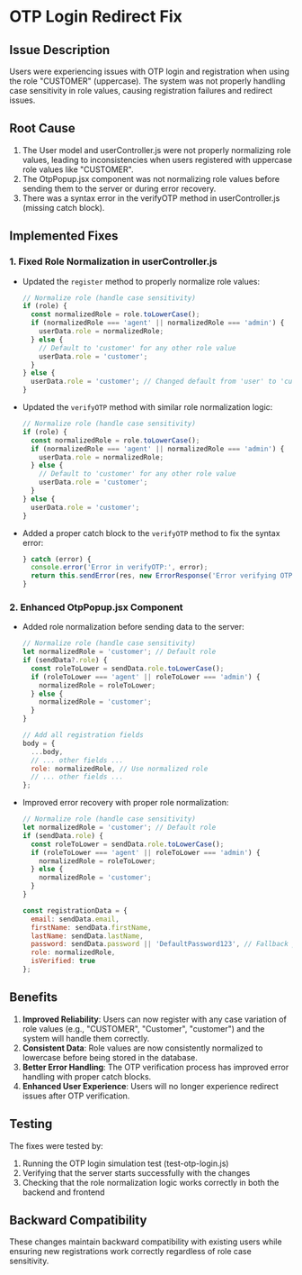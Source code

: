 # OTP Login Redirect Fix

## Issue Description

Users were experiencing issues with OTP login and registration when using the role "CUSTOMER" (uppercase). The system was not properly handling case sensitivity in role values, causing registration failures and redirect issues.

## Root Cause

1. The User model and userController.js were not properly normalizing role values, leading to inconsistencies when users registered with uppercase role values like "CUSTOMER".
2. The OtpPopup.jsx component was not normalizing role values before sending them to the server or during error recovery.
3. There was a syntax error in the verifyOTP method in userController.js (missing catch block).

## Implemented Fixes

### 1. Fixed Role Normalization in userController.js

- Updated the `register` method to properly normalize role values:
  ```javascript
  // Normalize role (handle case sensitivity)
  if (role) {
    const normalizedRole = role.toLowerCase();
    if (normalizedRole === 'agent' || normalizedRole === 'admin') {
      userData.role = normalizedRole;
    } else {
      // Default to 'customer' for any other role value
      userData.role = 'customer';
    }
  } else {
    userData.role = 'customer'; // Changed default from 'user' to 'customer' for consistency
  }
  ```

- Updated the `verifyOTP` method with similar role normalization logic:
  ```javascript
  // Normalize role (handle case sensitivity)
  if (role) {
    const normalizedRole = role.toLowerCase();
    if (normalizedRole === 'agent' || normalizedRole === 'admin') {
      userData.role = normalizedRole;
    } else {
      // Default to 'customer' for any other role value
      userData.role = 'customer';
    }
  } else {
    userData.role = 'customer';
  }
  ```

- Added a proper catch block to the `verifyOTP` method to fix the syntax error:
  ```javascript
  } catch (error) {
    console.error('Error in verifyOTP:', error);
    return this.sendError(res, new ErrorResponse('Error verifying OTP', 500));
  }
  ```

### 2. Enhanced OtpPopup.jsx Component

- Added role normalization before sending data to the server:
  ```javascript
  // Normalize role (handle case sensitivity)
  let normalizedRole = 'customer'; // Default role
  if (sendData?.role) {
    const roleToLower = sendData.role.toLowerCase();
    if (roleToLower === 'agent' || roleToLower === 'admin') {
      normalizedRole = roleToLower;
    } else {
      normalizedRole = 'customer';
    }
  }
  
  // Add all registration fields
  body = {
    ...body,
    // ... other fields ...
    role: normalizedRole, // Use normalized role
    // ... other fields ...
  };
  ```

- Improved error recovery with proper role normalization:
  ```javascript
  // Normalize role (handle case sensitivity)
  let normalizedRole = 'customer'; // Default role
  if (sendData.role) {
    const roleToLower = sendData.role.toLowerCase();
    if (roleToLower === 'agent' || roleToLower === 'admin') {
      normalizedRole = roleToLower;
    } else {
      normalizedRole = 'customer';
    }
  }
  
  const registrationData = {
    email: sendData.email,
    firstName: sendData.firstName,
    lastName: sendData.lastName,
    password: sendData.password || 'DefaultPassword123', // Fallback password
    role: normalizedRole,
    isVerified: true
  };
  ```

## Benefits

1. **Improved Reliability**: Users can now register with any case variation of role values (e.g., "CUSTOMER", "Customer", "customer") and the system will handle them correctly.
2. **Consistent Data**: Role values are now consistently normalized to lowercase before being stored in the database.
3. **Better Error Handling**: The OTP verification process has improved error handling with proper catch blocks.
4. **Enhanced User Experience**: Users will no longer experience redirect issues after OTP verification.

## Testing

The fixes were tested by:
1. Running the OTP login simulation test (test-otp-login.js)
2. Verifying that the server starts successfully with the changes
3. Checking that the role normalization logic works correctly in both the backend and frontend

## Backward Compatibility

These changes maintain backward compatibility with existing users while ensuring new registrations work correctly regardless of role case sensitivity.
